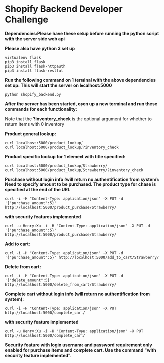 # Shopify Backend Developer Challenge

**Dependencies:Please have these setup before running the python script with the server side web api**

**Please also have python 3 set up**
```
virtualenv flask
pip3 install flask
pip3 install flask-httpauth
pip3 install flask-restful
```

**Run the following command on 1 terminal with the above dependencies set up: This will start the server on localhost:5000**
```
python shopify_backend.py
```
**After the server has been started, open up a new terminal and run these commands for each functionality:**

Note that the **?inventory_check** is the optional argument for whether to return items with 0 inventory

**Product general lookup:**
```
curl localhost:5000/product_lookup/
curl localhost:5000/product_lookup/?inventory_check
```
**Product specific lookup for 1 element with title specified:**
```
curl localhost:5000/product_lookup/Strawberry/
curl localhost:5000/product_lookup/Strawberry/?inventory_check
```

**Purchase without login info (will return no authentification from system): Need to specify amount to be purchased. The product type for chase is specified at the end of the URL**
```
curl -i -H "Content-Type: application/json" -X PUT -d '{"purchase_amount":5}' http://localhost:5000/product_purchase/Strawberry/
```

**with security features implemented**
```
curl -u Henry:Xu -i -H "Content-Type: application/json" -X PUT -d '{"purchase_amount":5}' http://localhost:5000/product_purchase/Strawberry/
```

**Add to cart:**
```
curl -i -H "Content-Type: application/json" -X PUT -d '{"purchase_amount":5}' http://localhost:5000/add_to_cart/Strawberry/
```
**Delete from cart:**
```
curl -i -H "Content-Type: application/json" -X PUT -d '{"delete_amount":5}' http://localhost:5000/delete_from_cart/Strawberry/
```
**Complete cart without login info (will return no authentification from system):**
```
curl -i -H "Content-Type: application/json" -X PUT http://localhost:5000/complete_cart/
```
**with security feature implemented**
```
curl -u Henry:Xu -i -H "Content-Type: application/json" -X PUT http://localhost:5000/complete_cart/
```

**Security feature with login username and password requirement only enabled for purchase items and complete cart. Use the command "with security feature implemented".**
